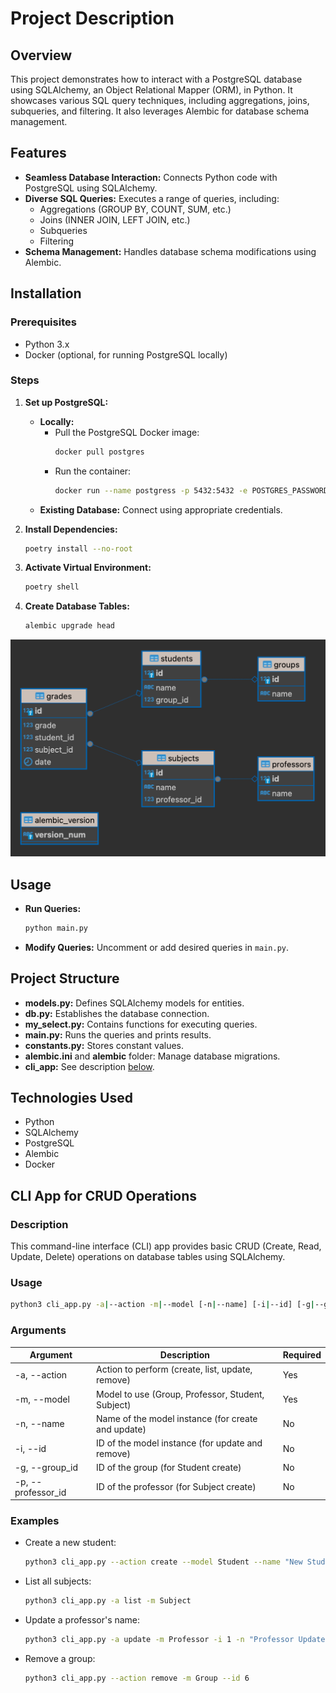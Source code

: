 # Project Description

## Overview

This project demonstrates how to interact with a PostgreSQL database using SQLAlchemy, an Object Relational Mapper (ORM), in Python. It showcases various SQL query techniques, including aggregations, joins, subqueries, and filtering. It also leverages Alembic for database schema management.

## Features

- **Seamless Database Interaction:** Connects Python code with PostgreSQL using SQLAlchemy.
- **Diverse SQL Queries:** Executes a range of queries, including:
    - Aggregations (GROUP BY, COUNT, SUM, etc.)
    - Joins (INNER JOIN, LEFT JOIN, etc.)
    - Subqueries
    - Filtering
- **Schema Management:** Handles database schema modifications using Alembic.

## Installation

### Prerequisites

- Python 3.x
- Docker (optional, for running PostgreSQL locally)

### Steps

1. **Set up PostgreSQL:**
    - **Locally:**
      - Pull the PostgreSQL Docker image:
        ```bash
        docker pull postgres
        ```
      - Run the container:
        ```bash
        docker run --name postgress -p 5432:5432 -e POSTGRES_PASSWORD=123456 -d postgres
        ```
    - **Existing Database:** Connect using appropriate credentials.

2. **Install Dependencies:**
    ```bash
    poetry install --no-root
    ```

3. **Activate Virtual Environment:**
    ```bash
    poetry shell
    ```

4. **Create Database Tables:**
    ```bash
    alembic upgrade head
    ```
![diagram.png](diagram.png)

## Usage

- **Run Queries:**
    ```bash
    python main.py
    ```
- **Modify Queries:** Uncomment or add desired queries in `main.py`.

## Project Structure

- **models.py:** Defines SQLAlchemy models for entities.
- **db.py:** Establishes the database connection.
- **my_select.py:** Contains functions for executing queries.
- **main.py:** Runs the queries and prints results.
- **constants.py:** Stores constant values.
- **alembic.ini** and **alembic** folder: Manage database migrations.
- **cli_app:** See description [below](#cli-app-for-crud-operations).

## Technologies Used

- Python
- SQLAlchemy
- PostgreSQL
- Alembic
- Docker

## CLI App for CRUD Operations

### Description

This command-line interface (CLI) app provides basic CRUD (Create, Read, Update, Delete) operations on database tables using SQLAlchemy.

### Usage

```bash
python3 cli_app.py -a|--action -m|--model [-n|--name] [-i|--id] [-g|--group_id] [-p|--professor_id]
```

### Arguments

| Argument | Description | Required |
|---|---|---|
| -a, --action | Action to perform (create, list, update, remove) | Yes |
| -m, --model | Model to use (Group, Professor, Student, Subject) | Yes |
| -n, --name | Name of the model instance (for create and update) | No |
| -i, --id | ID of the model instance (for update and remove) | No |
| -g, --group_id | ID of the group (for Student create) | No |
| -p, --professor_id | ID of the professor (for Subject create) | No |

### Examples

- Create a new student:
    ```bash
    python3 cli_app.py --action create --model Student --name "New Student" --group_id 1
    ```
- List all subjects:
    ```bash
    python3 cli_app.py -a list -m Subject
    ```
- Update a professor's name:
    ```bash
    python3 cli_app.py -a update -m Professor -i 1 -n "Professor Updated"
    ```
- Remove a group:
    ```bash
    python3 cli_app.py --action remove -m Group --id 6
    ```
